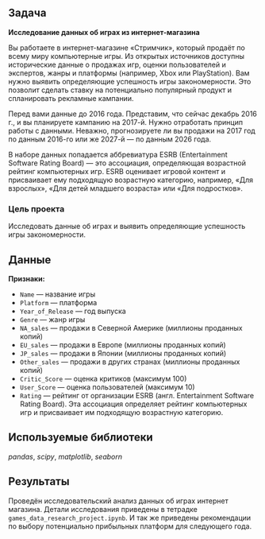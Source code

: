 ## Задача

**Исследование данных об играх из интернет-магазина**

Вы работаете в интернет-магазине «Стримчик», который продаёт по всему миру компьютерные игры. Из открытых источников доступны исторические данные о продажах игр, оценки пользователей и экспертов, жанры и платформы (например, Xbox или PlayStation). Вам нужно выявить определяющие успешность игры закономерности. Это позволит сделать ставку на потенциально популярный продукт и спланировать рекламные кампании.

Перед вами данные до 2016 года. Представим, что сейчас декабрь 2016 г., и вы планируете кампанию на 2017-й. Нужно отработать принцип работы с данными. Неважно, прогнозируете ли вы продажи на 2017 год по данным 2016-го или же 2027-й — по данным 2026 года.

В наборе данных попадается аббревиатура ESRB (Entertainment Software Rating Board) — это ассоциация, определяющая возрастной рейтинг компьютерных игр. ESRB оценивает игровой контент и присваивает ему подходящую возрастную категорию, например, «Для взрослых», «Для детей младшего возраста» или «Для подростков».

### Цель проекта
Исследовать данные об играх и выявить определяющие успешность игры закономерности.

## Данные

**Признаки:**
 - `Name` — название игры
 - `Platform` — платформа
 - `Year_of_Release` — год выпуска
 - `Genre` — жанр игры
 - `NA_sales` — продажи в Северной Америке (миллионы проданных копий)
 - `EU_sales` — продажи в Европе (миллионы проданных копий)
 - `JP_sales` — продажи в Японии (миллионы проданных копий)
 - `Other_sales` — продажи в других странах (миллионы проданных копий)
 - `Critic_Score` — оценка критиков (максимум 100)
 - `User_Score` — оценка пользователей (максимум 10)
 - `Rating` — рейтинг от организации ESRB (англ. Entertainment Software Rating Board). Эта ассоциация определяет рейтинг компьютерных игр и присваивает им подходящую возрастную категорию.

## Используемые библиотеки
*pandas*, *scipy*, *matplotlib*, *seaborn*

## Результаты
Проведён исследовательский анализ данных об играх интернет магазина. Детали исследования приведены в тетрадке `games_data_research_project.ipynb`. И так же приведены рекомендации по выбору потенциально прибыльных платформ для следующего года.